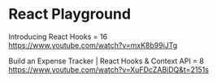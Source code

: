 # React Playground

Introducing React Hooks = 16 <br />
https://www.youtube.com/watch?v=mxK8b99iJTg

Build an Expense Tracker | React Hooks & Context API = 8 <br />
https://www.youtube.com/watch?v=XuFDcZABiDQ&t=2151s